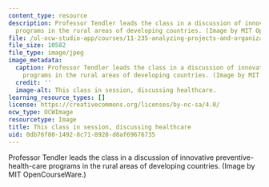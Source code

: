 ```yaml
---
content_type: resource
description: Professor Tendler leads the class in a discussion of innovative preventive-health-care
  programs in the rural areas of developing countries. (Image by MIT OpenCourseWare.)
file: /ol-ocw-studio-app/courses/11-235-analyzing-projects-and-organizations-fall-2009/0db76f8014928c718928d8af69676735_11-235f09-th.jpg
file_size: 10582
file_type: image/jpeg
image_metadata:
  caption: Professor Tendler leads the class in a discussion of innovative preventive-health-care
    programs in the rural areas of developing countries. (Image by MIT OpenCourseWare.)
  credit: ''
  image-alt: This class in session, discussing healthcare.
learning_resource_types: []
license: https://creativecommons.org/licenses/by-nc-sa/4.0/
ocw_type: OCWImage
resourcetype: Image
title: This class in session, discussing healthcare
uid: 0db76f80-1492-8c71-8928-d8af69676735
---
```

Professor Tendler leads the class in a discussion of innovative preventive-health-care programs in the rural areas of developing countries. (Image by MIT OpenCourseWare.)